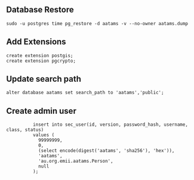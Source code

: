 ## Database Restore
```
sudo -u postgres time pg_restore -d aatams -v --no-owner aatams.dump
```

## Add Extensions
```
create extension postgis;
create extension pgcrypto;
```

## Update search path
```
alter database aatams set search_path to 'aatams','public';
```

## Create admin user
```
          insert into sec_user(id, version, password_hash, username, class, status) 
          values (
            99999999,
            0,
            (select encode(digest('aatams', 'sha256'), 'hex')),
            'aatams',
            'au.org.emii.aatams.Person',
            null
          ); 
```          
